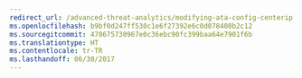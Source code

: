 ```yaml
---
redirect_url: /advanced-threat-analytics/modifying-ata-config-centerip
ms.openlocfilehash: b9bf0d247ff530c1e6f27392e6c0d078408b2c12
ms.sourcegitcommit: 470675730967e0c36ebc90fc399baa64e7901f6b
ms.translationtype: HT
ms.contentlocale: tr-TR
ms.lasthandoff: 06/30/2017
---
```

